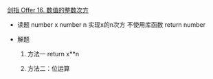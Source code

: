 [剑指 Offer 16. 数值的整数次方](https://leetcode-cn.com/problems/shu-zhi-de-zheng-shu-ci-fang-lcof/)

- 读题
    number x  number n
    实现x的n次方
    不使用库函数
    return number

- 解题
    1. 方法一
    return x**n

    2. 方法二：位运算